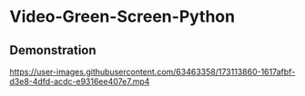# Video-Green-Screen-Python


## Demonstration


https://user-images.githubusercontent.com/63463358/173113860-1617afbf-d3e8-4dfd-acdc-e9316ee407e7.mp4



<!-- 
## Demonstration
https://user-images.githubusercontent.com/63463358/173113232-4e8d69b0-f61e-4cf6-b387-cdf42921b04e.mp4 -->

